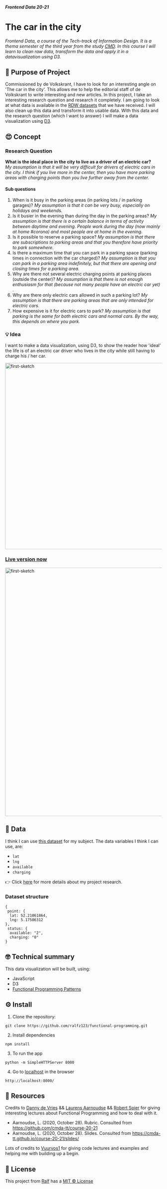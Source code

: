 ##### Frontend Data 20-21
# The car in the city
<!-- [_imageOfProduct_] -->
<!-- [_linkOfDeployment_Netlify_] -->
_Frontend Data, a course of the Tech-track of Information Design. It is a thema semester of the third year from the study [CMD](https://www.cmd-amsterdam.nl/). In this course I will learn to clean raw data, transform the data and apply it in a datavisualization using D3._

## :rocket: Purpose of Project
Commissioned by de Volkskrant, I have to look for an interesting angle on 'The car in the city'. This allows me to help the editorial staff of de Volkskrant to write interesting and new articles.
In this project, I take an interesting research question and research it completely. I am going to look at what data is available in the [RDW datasets](https://opendata.rdw.nl/browse?category=Parkeren&provenance=official&page=1) that we have received. I will also clean up this data and transform it into usable data. With this data and the research question (which I want to answer) I will make a data visualization using [D3](https://d3js.org/).

## :heart_eyes: Concept
### Research Question
**What is the ideal place in the city to live as a driver of an electric car?**  
_My assumption is that it will be very difficult for drivers of electric cars in the city. I think if you live more in the center, then you have more parking areas with charging points than you live further away from the center._

#### Sub questions
1. When is it busy in the parking areas (in parking lots / in parking garages)?
   _My assumption is that it can be very busy, especially on holidays and weekends._
2. Is it busier in the evening than during the day in the parking areas?
    _My assumption is that there is a certain balance in terms of activity between daytime and evening. People work during the day (now mainly at home #corona) and most people are at home in the evening._
3. Is it possible to reserve a parking space?
    _My assumption is that there are subscriptions to parking areas and that you therefore have priority to park somewhere._
4. Is there a maximum time that you can park in a parking space (parking times in connection with the car charged)?
    _My assumption is that you can park in a parking area indefinitely, but that there are opening and closing times for a parking area._
5. Why are there not several electric charging points at parking places (outside the center)?
    _My assumption is that there is not enough enthusiasm for that (because not many people have an electric car yet) ._
6. Why are there only electric cars allowed in such a parking lot?
    _My assumption is that there are parking areas that are only intended for electric cars._
7. How expensive is it for electric cars to park?
    _My assumption is that parking is the same for both electric cars and normal cars. By the way, this depends on where you park._

### :bulb: Idea
I want to make a data visualization, using D3, to show the reader how 'ideal' the life is of an electric car driver who lives in the city while still having to charge his / her car.

<img src="https://raw.githubusercontent.com/wiki/ralfz123/functional-programming/img/sketch_v5.jpg" alt="first-sketch" width="600px">

### [Live version now](https://ralfz123.github.io/frontend-data/d3/index.html)
<img src="https://raw.githubusercontent.com/wiki/ralfz123/functional-programming/img/live-version-v1.png" alt="first-sketch" width="800px">

## :1234: Data  
I think I can use [this dataset](https://github.com/ralfz123/frontend-data/wiki/Onderzoek-&-Concept-%F0%9F%94%8D#data) for my subject.
The data variables I think I can use, are:
- `lat`  
- `lng` 
- `available`
- `charging`

👉 Click [here](https://github.com/ralfz123/functional-programming/wiki/Onderzoek-%F0%9F%94%8D) for more details about my project research.

### Dataset structure
```
{
 point: {
  lat: 52.21061864,
  lng: 5.17506312
},
 status: {
  available: "2",
  charging: "0"
}
```


## :nerd_face: Technical summary
This data visualization will be built, using:
- JavaScript
- D3
- [Functional Programming Patterns](https://github.com/ralfz123/frontend-data/wiki/Functional-Patterns)

## :gear: Install
1. Clone the repository:  
```
git clone https://github.com/ralfz123/functional-programming.git
```

2. Install dependencies   
```
npm install
```

3. To run the app   
```
python -m SimpleHTTPServer 8000  
```

4. Go to [localhost](http://localhost:8000/) in the browser
```
http://localhost:8000/
```


## :file_folder: Resources
Credits to [Danny de Vries](https://github.com/dandevri) && [Laurens Aarnoudse](https://github.com/Razpudding) && [Robert Spier](https://github.com/roberrrt-s) for giving interesting lectures about Functional Programming and how to deal with it.

- Aarnoudse, L.  (2020, October 28). Rubric. Consulted from https://github.com/cmda-tt/course-20-21
- Aarnoudse, L.  (2020, October 28). Slides. Consulted from https://cmda-tt.github.io/course-20-21/slides/

Lots of credits to [Vuurvos1](https://github.com/Vuurvos1) for giving code lectures and examples and helping me with building up a begin.

## :cop: License
This project from [Ralf](https://github.com/ralfz123) has a [MIT © License](https://github.com/ralfz123/frontend-data/blob/main/LICENSE)
